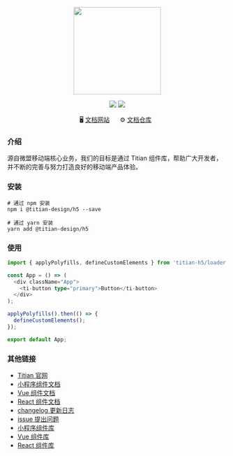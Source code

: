 <p align="center">
<img src="https://cdn2.weimob.com/saas/@assets/saas-fe-retail-h5-stc/image/titian/big-logo.svg" width="200" />
</p>

[//]: # 'TODO 发布到 npm 时需要'

<p align="center" style="text-align: center">
  <img src="https://img.shields.io/npm/v/titian-h5.svg?style=flat&color=fa2c19" />
  <img src="https://img.shields.io/npm/dm/titian-h5.svg?style=flat-square&color=green" />
</p>

<p align="center">
  🖥️&nbsp;<a href="https://titian.design.weimob.com/">文档网站</a>
  &nbsp;&nbsp;&nbsp;&nbsp;
  ⚙️&nbsp;<a href="https://github.com/weimob-tech/titian-h5">文档仓库</a>
  &nbsp;
</p>

### 介绍

源自微盟移动端核心业务，我们的目标是通过 Titian 组件库，帮助广大开发者，并不断的完善与努力打造良好的移动端产品体验。

### 安装

```shell
# 通过 npm 安装
npm i @titian-design/h5 --save

# 通过 yarn 安装
yarn add @titian-design/h5
```

### 使用

```typescript
import { applyPolyfills, defineCustomElements } from 'titian-h5/loader';

const App = () => (
  <div className="App">
    <ti-button type="primary">Button</ti-button>
  </div>
);

applyPolyfills().then(() => {
  defineCustomElements();
});

export default App;
```

### 其他链接

- [Titian 官网](https://titian.design.weimob.com)
- [小程序组件文档](https://titian.design.weimob.com/docs/mini-program/components/start/quick-start)
- [Vue 组件文档](https://titian.design.weimob.com/docs/vue/components/start/quick-start)
- [React 组件文档](https://titian.design.weimob.com/docs/react/components/start/quick-start)
- [changelog 更新日志](https://github.com/weimob-tech/titian-h5/blob/master/packages/h5/CHANGELOG.md)
- [issue 提出问题](https://github.com/weimob-tech/titian-h5/issues)
- [小程序组件库](https://www.npmjs.com/package/@titian-design/weapp)
- [Vue 组件库](https://www.npmjs.com/package/@titian-design/vue)
- [React 组件库](https://www.npmjs.com/package/@titian-design/react)
